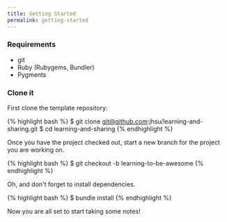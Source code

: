 ```yaml
---
title: Getting Started
permalink: getting-started
---
```


### Requirements

* git
* Ruby (Rubygems, Bundler)
* Pygments

### Clone it

First clone the template repository:

{% highlight bash %}
$ git clone git@github.com:jhsu/learning-and-sharing.git
$ cd learning-and-sharing
{% endhighlight %}

Once you have the project checked out, start a new branch for the project
you are working on.

{% highlight bash %}
$ git checkout -b learning-to-be-awesome
{% endhighlight %}

Oh, and don't forget to install dependencies.

{% highlight bash %}
$ bundle install
{% endhighlight %}

Now you are all set to start taking some notes!
